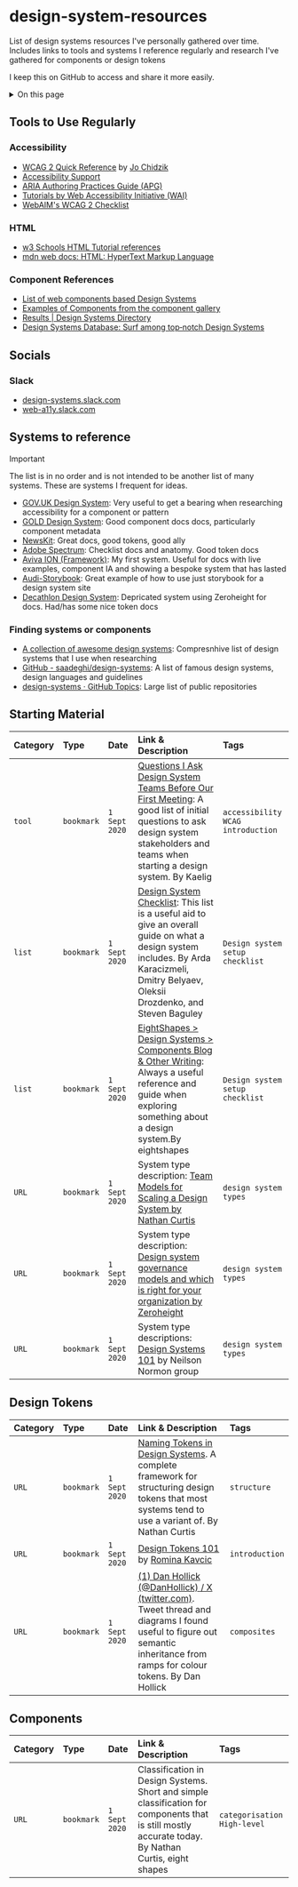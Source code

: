 # design-system-resources
List of design systems resources I've personally gathered over time. Includes links to tools and systems I reference regularly and research I've gathered for components or design tokens

I keep this on GitHub to access and share it more easily.

<details>
<summary>On this page</summary>
  
* [Tools to Use Regularly](#tools)
* [Social](#social)
* [Systems to reference](#referenceSystems)
* [Starting Material](#startingMaterial)
* [Design Tokens](#designTokens)
* [Components](#components)
  
</details>

## Tools to Use Regularly<a id='tools'></a>
### Accessibility
* [WCAG 2 Quick Reference](https://3pha.com/wcag2/) by [Jo Chidzik](https://twitter.com/joechidzik)
* [Accessibility Support](https://a11ysupport.io/)
* [ARIA Authoring Practices Guide (APG)](https://www.w3.org/WAI/ARIA/apg/)
* [Tutorials by Web Accessibility Initiative (WAI)](https://www.w3.org/WAI/tutorials/)
* [WebAIM's WCAG 2 Checklist](https://webaim.org/standards/wcag/checklist)

### HTML
* [w3 Schools HTML Tutorial references](https://www.w3schools.com/html/)
* [mdn web docs: HTML: HyperText Markup Language](https://developer.mozilla.org/en-US/docs/Web/HTML)

### Component References
  * [List of web components based Design Systems](https://webcomponents.today/design-systems/)
  * [Examples of Components from the component gallery](https://component.gallery/components/)
  * [Results | Design Systems Directory](https://designsystems.directory/)
  * [Design Systems Database: Surf among top‑notch Design Systems](https://designsystems.surf/)

## Socials<a id='social'></a>
### Slack
* [design-systems.slack.com](https://design-systems.slack.com/)
* [web-a11y.slack.com](https://web-a11y.slack.com/)


## Systems to reference<a id='referenceSystems'></a>
> [!IMPORTANT]
> The list is in no order and is not intended to be another list of many systems. These are systems I frequent for ideas.

* [GOV.UK Design System](https://design-system.service.gov.uk/): Very useful to get a bearing when researching accessibility for a component or pattern
* [GOLD Design System](https://gold.designsystemau.org/): Good component docs docs, particularly component metadata
* [NewsKit](https://www.newskit.co.uk/): Great docs, good tokens, good ally	
* [Adobe Spectrum](https://spectrum.adobe.com/): Checklist docs and anatomy. Good token docs
* [Aviva ION (Framework)](https://standards.aviva.com/ion/): My first system. Useful for docs with live examples, component IA and showing a bespoke system that has lasted
* [Audi-Storybook](https://react.ui.audi/?path=/docs/introduction--docs): Great example of how to use just storybook for a design system site
* [Decathlon Design System](https://zeroheight.com/726f8c765/p/71b8e3-decathlon-design-system): Depricated system using Zeroheight for docs. Had/has some nice token docs

### Finding systems or components
* [A collection of awesome design systems](https://github.com/alexpate/awesome-design-systems): Compresnhive list of design systems that I use when researching 
* [GitHub - saadeghi/design-systems](https://github.com/saadeghi/design-systems): A list of famous design systems, design languages and guidelines
* [design-systems · GitHub Topics](https://github.com/topics/design-systems): Large list of public repositories

## Starting Material<a id='startingMaterial'></a>
| Category | Type | Date | Link & Description | Tags |
| :---  | :--- | :--- | :--- | :--- |
| `tool` | `bookmark` | `1 Sept 2020` | [Questions I Ask Design System Teams Before Our First Meeting](https://medium.com/@kaelig/questions-i-ask-design-system-teams-before-our-first-meeting-as-a-consultant-b2d616c7ac9f): A good list of initial questions to ask design system stakeholders and teams when starting a design system. By Kaelig | `accessibility` `WCAG` `introduction` |
| `list` | `bookmark` | `1 Sept 2020` | [Design System Checklist](https://www.designsystemchecklist.com/): This list is a useful aid to give an overall guide on what a design system includes. By Arda Karacizmeli, Dmitry Belyaev, Oleksii Drozdenko, and Steven Baguley | `Design system setup` `checklist` |
| `list` | `bookmark` | `1 Sept 2020` | [EightShapes > Design Systems > Components Blog & Other Writing](https://eightshapes.com/components/): Always a useful reference and guide when exploring something about a design system.By eightshapes | `Design system setup` `checklist` |
| `URL` | `bookmark` | `1 Sept 2020` | System type description: [Team Models for Scaling a Design System by Nathan Curtis](https://medium.com/eightshapes-llc/team-models-for-scaling-a-design-system-2cf9d03be6a0) | `design system types` |
| `URL` | `bookmark` | `1 Sept 2020` | System type description: [Design system governance models and which is right for your organization by Zeroheight](https://zeroheight.com/help/guides/design-system-governance-models-and-which-is-right-for-your-organization/#:~:text=resourcing%20the%20models-,Federated,facilitate%20discussions%2C%20and%20ensure%20accountability) | `design system types` |
| `URL` | `bookmark` | `1 Sept 2020` | System type descriptions: [Design Systems 101](https://www.nngroup.com/articles/design-systems-101/) by Neilson Normon group | `design system types` |

## Design Tokens<a id='designTokens'></a>

| Category | Type | Date | Link & Description | Tags |
| :---  | :--- | :--- | :--- | :--- |
| `URL` | `bookmark` | `1 Sept 2020` | [Naming Tokens in Design Systems](https://medium.com/eightshapes-llc/naming-tokens-in-design-systems-9e86c7444676). A complete framework for structuring design tokens that most systems tend to use a variant of. By Nathan Curtis | `structure` |
| `URL` | `bookmark` | `1 Sept 2020` | [Design Tokens 101](https://designstrategy.guide/design-management/design-tokens-101/) by [Romina Kavcic](http://www.romina.si/) | `introduction` |
| `URL` | `bookmark` | `1 Sept 2020` | [(1) Dan Hollick (@DanHollick) / X (twitter.com)](https://twitter.com/DanHollick?ref_src=twsrc%5Etfw%7Ctwcamp%5Etweetembed%7Ctwterm%5E1483874236410347521%7Ctwgr%5E%7Ctwcon%5Es1_&ref_url=notion%3A%2F%2Fwww.notion.so%2Fprotfolio%2FDave-Musson-c3a76035b6d347ac906b4b3ca2df89d4%3Fp%3D854c250d8aae4b95a60f3db714dc1a29pm%3Dc). Tweet thread and diagrams I found useful to figure out semantic inheritance from ramps for colour tokens. By Dan Hollick | `composites` |

## Components<a id='components'></a>
| Category | Type | Date | Link & Description | Tags |
| :---  | :--- | :--- | :--- | :--- |
| `URL` | `bookmark` | `1 Sept 2020` | Classification in Design Systems. Short and simple classification for components that is still mostly accurate today. By Nathan Curtis, eight shapes | `categorisation` `High-level` |

